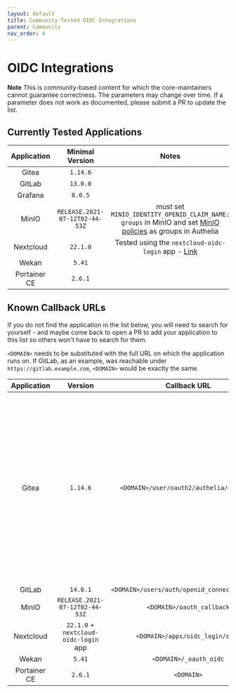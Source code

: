```yaml
---
layout: default
title: Community-Tested OIDC Integrations
parent: Community
nav_order: 4
---
```


# OIDC Integrations

**Note** This is community-based content for which the core-maintainers cannot guarantee correctness. The parameters may change over time. If a parameter does not work as documented, please submit a PR to update the list.

## Currently Tested Applications

| Application | Minimal Version                | Notes   |
| :---------: | :----------------------------: | :-----: |
| Gitea       | `1.14.6`                       | |
| GitLab      | `13.0.0`                       | |
| Grafana     | `8.0.5`                        | |
| MinIO       | `RELEASE.2021-07-12T02-44-53Z` | must set `MINIO_IDENTITY_OPENID_CLAIM_NAME: groups` in MinIO and set [MinIO policies] as groups in Authelia |
| Nextcloud   | `22.1.0`                       | Tested using the `nextcloud-oidc-login` app - [Link](https://github.com/pulsejet/nextcloud-oidc-login)|
| Wekan       | `5.41`                         | |
| Portainer CE| `2.6.1`                        | |

[MinIO policies]: https://docs.min.io/minio/baremetal/security/minio-identity-management/policy-based-access-control.html#minio-policy

## Known Callback URLs

If you do not find the application in the list below, you will need to search for yourself - and maybe come back to open a PR to add your application to this list so others won't have to search for them.

`<DOMAIN>` needs to be substituted with the full URL on which the application runs on. If GitLab, as an example, was reachable under `https://gitlab.example.com`, `<DOMAIN>` would be exactly the same.

| Application | Version                        | Callback URL                                             | Notes   |
| :---------: | :----------------------------: | :------------------------------------------------------: |:-----:|
| Gitea       | `1.14.6`                       | `<DOMAIN>/user/oauth2/authelia/callback`                 |`ROOT_URL` in `[server]` section of `app.ini` must be configured correctly. Typically it is `<DOMAIN>/`. The string `authelia` in the callback url is the `Authentication Name` of the configured Authentication Source in Gitea (Authentication Type: OAuth2, OAuth2 Provider: OpenID Connect).
| GitLab      | `14.0.1`                       | `<DOMAIN>/users/auth/openid_connect/callback`            | |
| MinIO       | `RELEASE.2021-07-12T02-44-53Z` | `<DOMAIN>/oauth_callback`                                | |
| Nextcloud   | `22.1.0` + `nextcloud-oidc-login` app | `<DOMAIN>/apps/oidc_login/oidc`                                | |
| Wekan       | `5.41`                          | `<DOMAIN>/_oauth_oidc`            | |
| Portainer CE| `2.6.1`                         | `<DOMAIN>`            | |